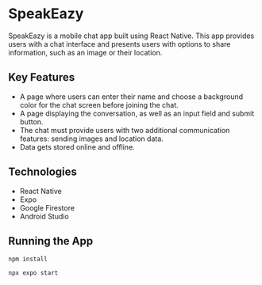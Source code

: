 # SpeakEazy
SpeakEazy is a mobile chat app built using React Native. This app provides users with a chat interface and presents users with options to share information, such as an image or their location. 

## Key Features
- A page where users can enter their name and choose a background color for the chat screen
before joining the chat.
- A page displaying the conversation, as well as an input field and submit button.
- The chat must provide users with two additional communication features: sending images
and location data.
- Data gets stored online and offline.

## Technologies
- React Native
- Expo
- Google Firestore
- Android Studio

## Running the App
```
npm install

npx expo start 
```
